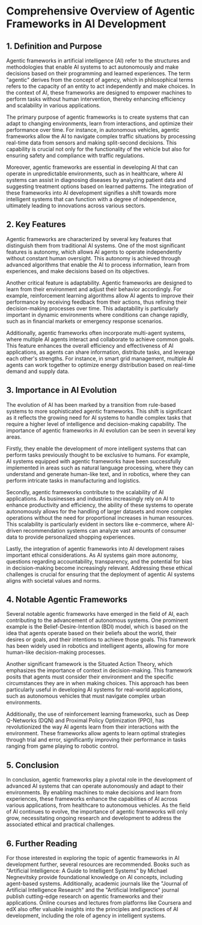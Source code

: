 # Comprehensive Overview of Agentic Frameworks in AI Development

## 1. Definition and Purpose

Agentic frameworks in artificial intelligence (AI) refer to the structures and methodologies that enable AI systems to act autonomously and make decisions based on their programming and learned experiences. The term "agentic" derives from the concept of agency, which in philosophical terms refers to the capacity of an entity to act independently and make choices. In the context of AI, these frameworks are designed to empower machines to perform tasks without human intervention, thereby enhancing efficiency and scalability in various applications.

The primary purpose of agentic frameworks is to create systems that can adapt to changing environments, learn from interactions, and optimize their performance over time. For instance, in autonomous vehicles, agentic frameworks allow the AI to navigate complex traffic situations by processing real-time data from sensors and making split-second decisions. This capability is crucial not only for the functionality of the vehicle but also for ensuring safety and compliance with traffic regulations.

Moreover, agentic frameworks are essential in developing AI that can operate in unpredictable environments, such as in healthcare, where AI systems can assist in diagnosing diseases by analyzing patient data and suggesting treatment options based on learned patterns. The integration of these frameworks into AI development signifies a shift towards more intelligent systems that can function with a degree of independence, ultimately leading to innovations across various sectors.

## 2. Key Features

Agentic frameworks are characterized by several key features that distinguish them from traditional AI systems. One of the most significant features is autonomy, which allows AI agents to operate independently without constant human oversight. This autonomy is achieved through advanced algorithms that enable the AI to process information, learn from experiences, and make decisions based on its objectives.

Another critical feature is adaptability. Agentic frameworks are designed to learn from their environment and adjust their behavior accordingly. For example, reinforcement learning algorithms allow AI agents to improve their performance by receiving feedback from their actions, thus refining their decision-making processes over time. This adaptability is particularly important in dynamic environments where conditions can change rapidly, such as in financial markets or emergency response scenarios.

Additionally, agentic frameworks often incorporate multi-agent systems, where multiple AI agents interact and collaborate to achieve common goals. This feature enhances the overall efficiency and effectiveness of AI applications, as agents can share information, distribute tasks, and leverage each other's strengths. For instance, in smart grid management, multiple AI agents can work together to optimize energy distribution based on real-time demand and supply data.

## 3. Importance in AI Evolution

The evolution of AI has been marked by a transition from rule-based systems to more sophisticated agentic frameworks. This shift is significant as it reflects the growing need for AI systems to handle complex tasks that require a higher level of intelligence and decision-making capability. The importance of agentic frameworks in AI evolution can be seen in several key areas.

Firstly, they enable the development of more intelligent systems that can perform tasks previously thought to be exclusive to humans. For example, AI systems equipped with agentic frameworks have been successfully implemented in areas such as natural language processing, where they can understand and generate human-like text, and in robotics, where they can perform intricate tasks in manufacturing and logistics.

Secondly, agentic frameworks contribute to the scalability of AI applications. As businesses and industries increasingly rely on AI to enhance productivity and efficiency, the ability of these systems to operate autonomously allows for the handling of larger datasets and more complex operations without the need for proportional increases in human resources. This scalability is particularly evident in sectors like e-commerce, where AI-driven recommendation systems can analyze vast amounts of consumer data to provide personalized shopping experiences.

Lastly, the integration of agentic frameworks into AI development raises important ethical considerations. As AI systems gain more autonomy, questions regarding accountability, transparency, and the potential for bias in decision-making become increasingly relevant. Addressing these ethical challenges is crucial for ensuring that the deployment of agentic AI systems aligns with societal values and norms.

## 4. Notable Agentic Frameworks

Several notable agentic frameworks have emerged in the field of AI, each contributing to the advancement of autonomous systems. One prominent example is the Belief-Desire-Intention (BDI) model, which is based on the idea that agents operate based on their beliefs about the world, their desires or goals, and their intentions to achieve those goals. This framework has been widely used in robotics and intelligent agents, allowing for more human-like decision-making processes.

Another significant framework is the Situated Action Theory, which emphasizes the importance of context in decision-making. This framework posits that agents must consider their environment and the specific circumstances they are in when making choices. This approach has been particularly useful in developing AI systems for real-world applications, such as autonomous vehicles that must navigate complex urban environments.

Additionally, the use of reinforcement learning frameworks, such as Deep Q-Networks (DQN) and Proximal Policy Optimization (PPO), has revolutionized the way AI agents learn from their interactions with the environment. These frameworks allow agents to learn optimal strategies through trial and error, significantly improving their performance in tasks ranging from game playing to robotic control.

## 5. Conclusion

In conclusion, agentic frameworks play a pivotal role in the development of advanced AI systems that can operate autonomously and adapt to their environments. By enabling machines to make decisions and learn from experiences, these frameworks enhance the capabilities of AI across various applications, from healthcare to autonomous vehicles. As the field of AI continues to evolve, the importance of agentic frameworks will only grow, necessitating ongoing research and development to address the associated ethical and practical challenges.

## 6. Further Reading

For those interested in exploring the topic of agentic frameworks in AI development further, several resources are recommended. Books such as "Artificial Intelligence: A Guide to Intelligent Systems" by Michael Negnevitsky provide foundational knowledge on AI concepts, including agent-based systems. Additionally, academic journals like the "Journal of Artificial Intelligence Research" and the "Artificial Intelligence" journal publish cutting-edge research on agentic frameworks and their applications. Online courses and lectures from platforms like Coursera and edX also offer valuable insights into the principles and practices of AI development, including the role of agency in intelligent systems.